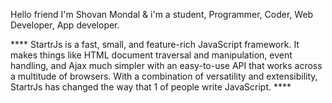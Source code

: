 Hello friend I'm Shovan Mondal
    & i'm a student, Programmer, Coder, Web Developer, App developer.

**** StartrJs is a fast, small, and feature-rich JavaScript framework. It makes
things like HTML document traversal and manipulation, event handling,
and Ajax much simpler with an easy-to-use API that works across a
multitude of browsers. With a combination of versatility and
extensibility, StartrJs has changed the way that 1 of people write
JavaScript. ****
